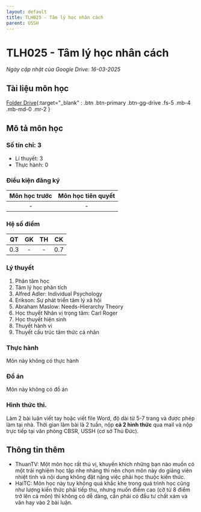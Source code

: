```yaml
---
layout: default
title: TLH025 - Tâm lý học nhân cách	
parent: USSH
---
```


# TLH025 - Tâm lý học nhân cách	


*Ngày cập nhật của Google Drive: 16-03-2025*
## Tài liệu môn học

[Folder Drive](https://link.svuit.org/drive-tlh025){:target="_blank" : .btn .btn-primary .btn-gg-drive .fs-5 .mb-4 .mb-md-0 .mr-2 }

## Mô tả môn học

### Số tín chỉ: 3
- Lí thuyết: 3
- Thực hành: 0

### Điều kiện đăng ký

| Môn học trước| Môn học tiên quyết  |
|------|-----|
| <center>-</center>| <center>-</center>|

### Hệ số điểm

| QT   | GK  | TH  | CK  |
|------|-----|-----|-----|
| <center>0.3</center>| <center>-</center>| <center>-</center> | <center>0.7</center> |

### Lý thuyết

1. Phân tâm học
2. Tâm lý học phân tích
3. Alfred Adler: Individual Psychology
4. Erikson: Sự phát triển tâm lý xã hội
5. Abraham Maslow: Needs-Hierarchy Theory
6. Học thuyết Nhân vị trọng tâm: Carl Roger
7. Học thuyết hiện sinh
8. Thuyết hành vi
9. Thuyết cấu trúc tâm thức cá nhân

### Thực hành

Môn này không có thực hành

### Đồ án

Môn này không có đồ án


### Hình thức thi.

Làm 2 bài luận viết tay hoặc viết file Word, độ dài từ 5-7 trang và được phép làm tại nhà. Thời gian làm bài là 2 tuần, nộp **cả 2 hình thức** qua mail và nộp trực tiếp tại văn phòng CBSR, USSH (cơ sở Thủ Đức).


## Thông tin thêm

- ThuanTV: Một môn học rất thú vị, khuyến khích những bạn nào muốn có một trải nghiệm học tập nhẹ nhàng thì nên chọn môn này do giảng viên nhiệt tình và nội dung không đặt nặng việc phải học thuộc kiến thức.
- HaiTC: Môn học này tuy không quá khắc khe trong quá trình học cũng như lượng kiến thức phải tiếp thu, nhưng muốn điểm cao (cỡ từ 8 điểm trở lên cả môn) thì không có dễ dàng, cần phải có đầu tư chất xám và văn hay vào 2 bài luận.
